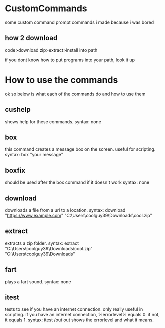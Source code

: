 # CustomCommands
some custom command prompt commands i made because i was bored
## how 2 download
code>download zip>extract>install into path

if you dont know how to put programs into your path, look it up
# How to use the commands
ok so below is what each of the commands do and how to use them
## cushelp
shows help for these commands.
syntax: none
## box
this command creates a message box on the screen. useful for scripting.
syntax: box "your message"
## boxfix
should be used after the box command if it doesn't work
syntax: none
## download
downloads a file from a url to a location.
syntax: download "https://www.example.com" "C:\Users\coolguy39\Downloads\cool.zip"
## extract
extracts a zip folder.
syntax: extract "C:\Users\coolguy39\Downloads\cool.zip" "C:\Users\coolguy39\Downloads\"
## fart
plays a fart sound.
syntax: none
## itest
tests to see if you have an internet connection. only really useful in scripting. if you have an internet connection, %errorlevel% equals 0. if not, it equals 1.
syntax: itest /out
out shows the errorlevel and what it means.
